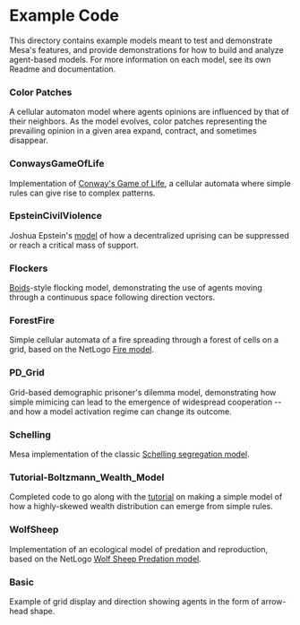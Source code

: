 # Example Code

This directory contains example models meant to test and demonstrate Mesa's features, and provide demonstrations for how to build and analyze agent-based models. For more information on each model, see its own Readme and documentation.

### Color Patches
A cellular automaton model where agents opinions are influenced by that of their neighbors. As the model evolves, color patches representing the prevailing opinion in a given area expand, contract, and sometimes disappear.

### ConwaysGameOfLife

Implementation of [Conway's Game of Life](https://en.wikipedia.org/wiki/Conway%27s_Game_of_Life), a cellular automata where simple rules can give rise to complex patterns.

### EpsteinCivilViolence
Joshua Epstein's [model](http://www.uvm.edu/~pdodds/files/papers/others/2002/epstein2002a.pdf) of how a decentralized uprising can be suppressed or reach a critical mass of support.

### Flockers
[Boids](https://en.wikipedia.org/wiki/Boids)-style flocking model, demonstrating the use of agents moving through a continuous space following direction vectors.

### ForestFire
Simple cellular automata of a fire spreading through a forest of cells on a grid, based on the NetLogo [Fire model](http://ccl.northwestern.edu/netlogo/models/Fire).

### PD_Grid
Grid-based demographic prisoner's dilemma model, demonstrating how simple mimicing can lead to the emergence of widespread cooperation -- and how a model activation regime can change its outcome.

### Schelling
Mesa implementation of the classic [Schelling segregation model](http://nifty.stanford.edu/2014/mccown-schelling-model-segregation/). 

### Tutorial-Boltzmann_Wealth_Model
Completed code to go along with the [tutorial]() on making a simple model of how a highly-skewed wealth distribution can emerge from simple rules.

### WolfSheep
Implementation of an ecological model of predation and reproduction, based on the NetLogo [Wolf Sheep Predation model](http://ccl.northwestern.edu/netlogo/models/WolfSheepPredation).

### Basic
Example of grid display and direction showing agents in the form of arrow-head shape. 
